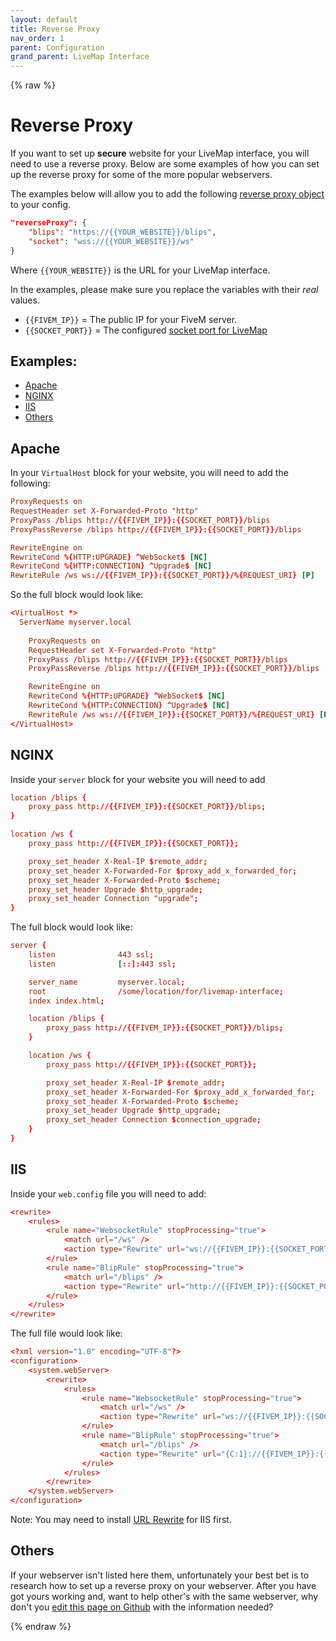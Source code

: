 ```yaml
---
layout: default
title: Reverse Proxy
nav_order: 1
parent: Configuration
grand_parent: LiveMap Interface
---
```

{% raw %}
# Reverse Proxy <!-- omit in toc -->

If you want to set up **secure** website for your LiveMap interface, you will need to use a reverse proxy.
Below are some examples of how you can set up the reverse proxy for some of the more popular webservers.

The examples below will allow you to add the following [reverse proxy object](config.md#reverse-proxy-object) to your config.

```json
"reverseProxy": {
    "blips": "https://{{YOUR_WEBSITE}}/blips",
    "socket": "wss://{{YOUR_WEBSITE}}/ws"
}
```

Where `{{YOUR_WEBSITE}}` is the URL for your LiveMap interface.

In the examples, please make sure you replace the variables with their _real_ values.

- `{{FIVEM_IP}}` = The public IP for your FiveM server.
- `{{SOCKET_PORT}}` = The configured [socket port for LiveMap](https://docs.tgrhavoc.co.uk/livemap-resource/config/#socket_port)
  
## Examples: <!-- omit in toc -->

- [Apache](#apache)
- [NGINX](#nginx)
- [IIS](#iis)
- [Others](#others)


## Apache

In your `VirtualHost` block for your website, you will need to add the following:

```conf
ProxyRequests on
RequestHeader set X-Forwarded-Proto "http"	
ProxyPass /blips http://{{FIVEM_IP}}:{{SOCKET_PORT}}/blips
ProxyPassReverse /blips http://{{FIVEM_IP}}:{{SOCKET_PORT}}/blips

RewriteEngine on
RewriteCond %{HTTP:UPGRADE} ^WebSocket$ [NC]
RewriteCond %{HTTP:CONNECTION} ^Upgrade$ [NC]
RewriteRule /ws ws://{{FIVEM_IP}}:{{SOCKET_PORT}}/%{REQUEST_URI} [P]
```

So the full block would look like:
```conf
<VirtualHost *>
  ServerName myserver.local
  
    ProxyRequests on
    RequestHeader set X-Forwarded-Proto "http"	
    ProxyPass /blips http://{{FIVEM_IP}}:{{SOCKET_PORT}}/blips
    ProxyPassReverse /blips http://{{FIVEM_IP}}:{{SOCKET_PORT}}/blips

    RewriteEngine on
    RewriteCond %{HTTP:UPGRADE} ^WebSocket$ [NC]
    RewriteCond %{HTTP:CONNECTION} ^Upgrade$ [NC]
    RewriteRule /ws ws://{{FIVEM_IP}}:{{SOCKET_PORT}}/%{REQUEST_URI} [P]
</VirtualHost>
```

## NGINX

Inside your `server` block for your website you will need to add
```conf
location /blips {
    proxy_pass http://{{FIVEM_IP}}:{{SOCKET_PORT}}/blips;
}

location /ws {
    proxy_pass http://{{FIVEM_IP}}:{{SOCKET_PORT}};

    proxy_set_header X-Real-IP $remote_addr;
    proxy_set_header X-Forwarded-For $proxy_add_x_forwarded_for;
    proxy_set_header X-Forwarded-Proto $scheme;
    proxy_set_header Upgrade $http_upgrade;
    proxy_set_header Connection "upgrade";
}
```

The full block would look like:
```conf
server {
    listen              443 ssl;
    listen              [::]:443 ssl;

    server_name         myserver.local;
    root                /some/location/for/livemap-interface;
    index index.html;

    location /blips {
        proxy_pass http://{{FIVEM_IP}}:{{SOCKET_PORT}}/blips;
    }

    location /ws {
        proxy_pass http://{{FIVEM_IP}}:{{SOCKET_PORT}};

        proxy_set_header X-Real-IP $remote_addr;
        proxy_set_header X-Forwarded-For $proxy_add_x_forwarded_for;
        proxy_set_header X-Forwarded-Proto $scheme;
        proxy_set_header Upgrade $http_upgrade;
        proxy_set_header Connection $connection_upgrade;
    }
}
```

## IIS

Inside your `web.config` file you will need to add:

```conf
<rewrite>
    <rules>
        <rule name="WebsocketRule" stopProcessing="true">
            <match url="/ws" />
            <action type="Rewrite" url="ws://{{FIVEM_IP}}:{{SOCKET_PORT}}/" />
        </rule>
        <rule name="BlipRule" stopProcessing="true">
            <match url="/blips" />
            <action type="Rewrite" url="http://{{FIVEM_IP}}:{{SOCKET_PORT}}/blips" />
        </rule>
    </rules>
</rewrite>
```

The full file would look like:
```conf
<?xml version="1.0" encoding="UTF-8"?>
<configuration>
    <system.webServer>
        <rewrite>
            <rules>
                <rule name="WebsocketRule" stopProcessing="true">
                    <match url="/ws" />
                    <action type="Rewrite" url="ws://{{FIVEM_IP}}:{{SOCKET_PORT}}/" />
                </rule>
                <rule name="BlipRule" stopProcessing="true">
                    <match url="/blips" />
                    <action type="Rewrite" url="{C:1}://{{FIVEM_IP}}:{{SOCKET_PORT}}/blips" />
                </rule>
            </rules>
        </rewrite>
    </system.webServer>
</configuration>
```

Note: You may need to install [URL Rewrite](http://www.iis.net/downloads/microsoft/url-rewrite) for IIS first.


## Others

If your webserver isn't listed here them, unfortunately your best bet is to research how to set up a reverse proxy on your webserver.
After you have got yours working and, want to help other's with the same webserver, why don't you [edit this page on Github](https://github.com/TGRHavoc/live_map-interface/edit/develop/docs/reverse_proxy.md) with the information needed?

{% endraw %}

